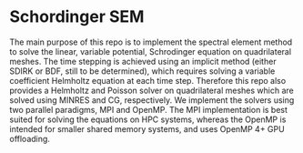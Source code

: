 # Schordinger SEM

The main purpose of this repo is to implement the spectral element method to solve the linear, variable potential, Schrodinger equation on quadrilateral meshes.
The time stepping is achieved using an implicit method (either SDIRK or BDF, still to be determined), which requires solving a variable coefficient Helmholtz equation at each time step. Therefore this repo also provides a Helmholtz and Poisson solver on quadrilateral meshes which are solved using MINRES and CG, respectively. We implement the solvers using two parallel paradigms, MPI and OpenMP. The MPI implementation is best suited for solving the equations on HPC systems, whereas the OpenMP is intended for smaller shared memory systems, and uses OpenMP 4+ GPU offloading.
